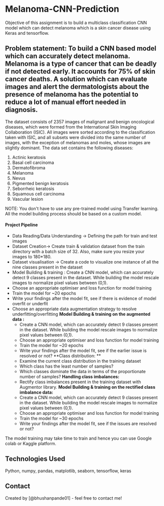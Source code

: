 # Melanoma-CNN-Prediction
Objective of this assignment is to build a multiclass classification CNN model which can detect melanoma which is a skin cancer disease using Keras and tensorflow.

## Problem statement: To build a CNN based model which can accurately detect melanoma. Melanoma is a type of cancer that can be deadly if not detected early. It accounts for 75% of skin cancer deaths. A solution which can evaluate images and alert the dermatologists about the presence of melanoma has the potential to reduce a lot of manual effort needed in diagnosis.


The dataset consists of 2357 images of malignant and benign oncological diseases, which were formed from the International Skin Imaging Collaboration (ISIC). All images were sorted according to the classification taken with ISIC, and all subsets were divided into the same number of images, with the exception of melanomas and moles, whose images are slightly dominant.
The data set contains the following diseases:

1. Actinic keratosis
2. Basal cell carcinoma
3. Dermatofibroma
4. Melanoma
5. Nevus
6. Pigmented benign keratosis
7. Seborrheic keratosis
8. Squamous cell carcinoma
9. Vascular lesion
 

NOTE: You don't have to use any pre-trained model using Transfer learning. All the model building process should be based on a custom model.

 

#### Project Pipeline
- Data Reading/Data Understanding → Defining the path for train and test images 
- Dataset Creation→ Create train & validation dataset from the train directory with a batch size of 32. Also, make sure you resize your images to 180*180.
- Dataset visualisation → Create a code to visualize one instance of all the nine classes present in the dataset 
- Model Building & training : 
    Create a CNN model, which can accurately detect 9 classes present in the dataset. While building the model rescale images to normalize pixel values between (0,1).
- Choose an appropriate optimiser and loss function for model training
- Train the model for ~20 epochs
- Write your findings after the model fit, see if there is evidence of model overfit or underfit
- Choose an appropriate data augmentation strategy to resolve underfitting/overfitting 
**Model Building & training on the augmented data :**
  - Create a CNN model, which can accurately detect 9 classes present in the dataset. While building the model rescale images to normalize pixel values between (0,1).
  - Choose an appropriate optimiser and loss function for model training
  - Train the model for ~20 epochs
  - Write your findings after the model fit, see if the earlier issue is resolved or not?
**Class distribution: **
  - Examine the current class distribution in the training dataset 
  - Which class has the least number of samples?
  - Which classes dominate the data in terms of the proportionate number of samples?
**Handling class imbalances:** 
  - Rectify class imbalances present in the training dataset with Augmentor library.
**Model Building & training on the rectified class imbalance data:**
  - Create a CNN model, which can accurately detect 9 classes present in the dataset. While building the model rescale images to normalize pixel values between (0,1).
  - Choose an appropriate optimiser and loss function for model training
  - Train the model for ~30 epochs
  - Write your findings after the model fit, see if the issues are resolved or not?
 

 

The model training may take time to train and hence you can use Google colab or Kaggle platform.

## Technologies Used
Python, numpy, pandas, matplotlib, seaborn, tensorflow, keras


## Contact
Created by [@bhushanpande01] - feel free to contact me!
